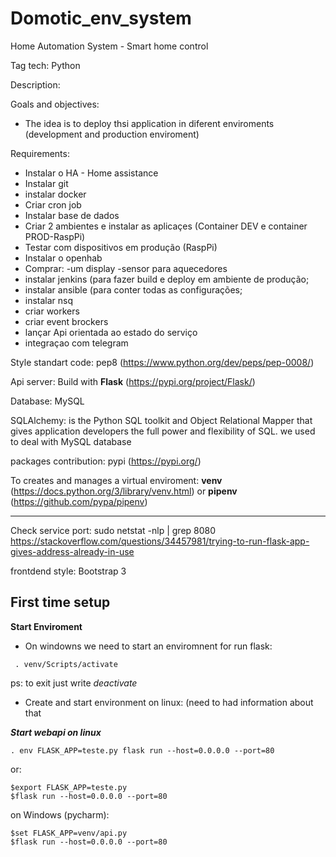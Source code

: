 # Domotic_env_system
Home Automation System - Smart home control

Tag tech: Python

Description:

Goals and objectives:
 - The idea is to deploy thsi application in diferent enviroments (development and production enviroment)

Requirements:
 - Instalar o HA - Home assistance
 - Instalar git
 - instalar docker
 - Criar cron job
 - Instalar base de dados
 - Criar 2 ambientes e instalar as aplicaçes (Container DEV e container PROD-RaspPi)
 - Testar com dispositivos em produção (RaspPi)
 - Instalar o openhab
 - Comprar:
     -um display
     -sensor para aquecedores
 - instalar jenkins (para fazer build e deploy em ambiente de produção;
 - instalar ansible (para conter todas as configurações;
 - instalar nsq
 - criar workers
 - criar event brockers
 - lançar Api orientada ao estado do serviço 
 - integraçao com telegram

Style standart code: pep8 (https://www.python.org/dev/peps/pep-0008/)

Api server: Build with **Flask** (https://pypi.org/project/Flask/)

Database: MySQL

SQLAlchemy: is the Python SQL toolkit and Object Relational Mapper that gives application developers the full power and flexibility of SQL. we used to deal with MySQL database

packages contribution: pypi (https://pypi.org/)

To creates and manages a virtual enviroment: **venv** (https://docs.python.org/3/library/venv.html) or **pipenv** (https://github.com/pypa/pipenv)

---------
Check service port: sudo netstat -nlp | grep 8080
https://stackoverflow.com/questions/34457981/trying-to-run-flask-app-gives-address-already-in-use 

frontdend style: Bootstrap 3

First time setup
----------------
**Start Enviroment**
- On windowns we need to start an enviromnent for run flask:
```
 . venv/Scripts/activate
```
ps: to exit just write *deactivate*
- Create and start environment on linux:
(need to had information about that

***Start webapi on linux***
```
. env FLASK_APP=teste.py flask run --host=0.0.0.0 --port=80
```
or:
```
$export FLASK_APP=teste.py 
$flask run --host=0.0.0.0 --port=80
```
on Windows (pycharm):
```
$set FLASK_APP=venv/api.py
$flask run --host=0.0.0.0 --port=80
```

